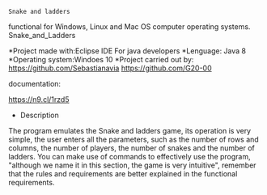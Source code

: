 	Snake and ladders  

functional for Windows, Linux and Mac OS computer operating systems.
Snake_and_Ladders

*Project made with:Eclipse IDE For java developers
*Lenguage: Java 8
*Operating system:Windoes 10
*Project carried out by:
	https://github.com/Sebastianavia
	https://github.com/G20-00

documentation:

https://n9.cl/1rzd5

- Description

The program emulates the Snake and ladders game, its operation is very simple, 
the user enters all the parameters,  such as the number of rows and columns, 
the number of players, the number of snakes and the number of ladders. 
You can make use of commands to effectively use the program, "although 
we name it in this section, the game is very intuitive",  remember that the 
rules and requirements are better explained in the functional requirements.


